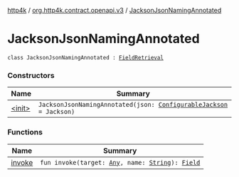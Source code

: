 [http4k](../../index.md) / [org.http4k.contract.openapi.v3](../index.md) / [JacksonJsonNamingAnnotated](./index.md)

# JacksonJsonNamingAnnotated

`class JacksonJsonNamingAnnotated : `[`FieldRetrieval`](../-field-retrieval/index.md)

### Constructors

| Name | Summary |
|---|---|
| [&lt;init&gt;](-init-.md) | `JacksonJsonNamingAnnotated(json: `[`ConfigurableJackson`](../../org.http4k.format/-configurable-jackson/index.md)` = Jackson)` |

### Functions

| Name | Summary |
|---|---|
| [invoke](invoke.md) | `fun invoke(target: `[`Any`](https://kotlinlang.org/api/latest/jvm/stdlib/kotlin/-any/index.html)`, name: `[`String`](https://kotlinlang.org/api/latest/jvm/stdlib/kotlin/-string/index.html)`): `[`Field`](../-field/index.md) |
